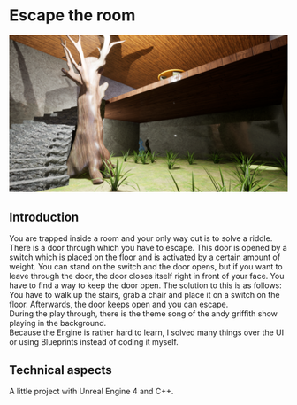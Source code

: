 # Escape the room
![alt text](https://github.com/lulu98/escape-the-room/blob/master/thumbnail.png)
## Introduction
You are trapped inside a room and your only way out is to solve a riddle. There is a door through which you have to escape. This door is opened by a switch which is placed on the floor and is activated by a certain amount of weight. You can stand on the switch and the door opens, but if you want to leave through the door, the door closes itself right in front of your face. You have to find a way to keep the door open. The solution to this is as follows: You have to walk up the stairs, grab a chair and place it on a switch on the floor. Afterwards, the door keeps open and you can escape.    
During the play through, there is the theme song of the andy griffith show playing in the background.    
Because the Engine is rather hard to learn, I solved many things over the UI or using Blueprints instead of coding it myself. 
## Technical aspects
A little project with Unreal Engine 4 and C++.
